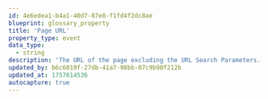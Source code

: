 ```yaml
---
id: 4e6edea1-b4a1-40d7-87e8-f1fd4f2dc8ae
blueprint: glossary_property
title: 'Page URL'
property_type: event
data_type:
  - string
description: 'The URL of the page excluding the URL Search Parameters.'
updated_by: b6c6019f-27db-41a7-98bb-07c9b90f212b
updated_at: 1757614536
autocapture: true
---
```

